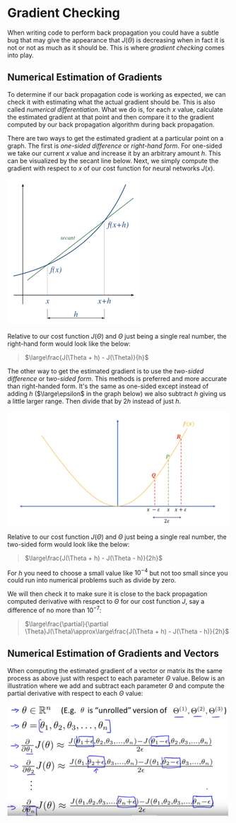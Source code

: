 # Gradient Checking

When writing code to perform back propagation you could have a subtle bug that may give the appearance that $J(\Theta)$ is decreasing when in fact it is not or not as much as it should be. This is where *gradient checking* comes into play.

## Numerical Estimation of Gradients

To determine if our back propagation code is working as expected, we can check it with estimating what the actual gradient should be. This is also called *numerical differentiation*. What we do is, for each $x$ value, calculate the estimated gradient at that point and then compare it to the gradient computed by our back propagation algorithm during back propagation.

There are two ways to get the estimated gradient at a particular point on a graph. The first is *one-sided difference* or *right-hand form*. For one-sided we take our current $x$ value and increase it by an arbitrary amount $h$. This can be visualized by the secant line below. Next, we simply compute the gradient with respect to $x$ of our cost function for neural  networks $J(x)$.

![](../images/1-sided-diff-gradient.png)

Relative to our cost function $J(\Theta)$ and $\Theta$ just being a single real number, the right-hand form would look like the below:

> $\large\frac{J(\Theta + h) - J(\Theta)}{h}$

The other way to get the estimated gradient is to use the *two-sided difference* or t*wo-sided form*. This methods is preferred and more accurate than right-handed form. It's the same as one-sided except instead of adding $h$ ($\large\epsilon$ in the graph below) we also subtract $h$ giving us a little larger range. Then divide that by $2h$ instead of just $h$.

![](../images/2-sided-diff-gradient.png)

Relative to our cost function $J(\Theta)$ and $\Theta$ just being a single real number, the two-sided form would look like the below:

> $\large\frac{J(\Theta + h) - J(\Theta - h)}{2h}$

For $h$ you need to choose a small value like $10^{-4}$ but not too small since you could run into numerical problems such as divide by zero.

We will then check it to make sure it is close to the back propagation computed derivative with respect to $\Theta$ for our cost function $J$, say a difference of no more than $10^{-7}$:

> $\large\frac{\partial}{\partial \Theta}J(\Theta)\approx\large\frac{J(\Theta + h) - J(\Theta - h)}{2h}$

## Numerical Estimation of Gradients and Vectors

When computing the estimated gradient of a vector or matrix its the same process as above just with respect to each parameter $\Theta$ value. Below is an illustration where we add and subtract each parameter $\Theta$ and compute the partial derivative with respect to each $\Theta$ value:

![](../images/2-sided-diff-gradient-vector.png)